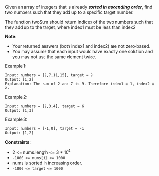 Given an array of integers that is already ***sorted in ascending order***, find two numbers such that they add up to a specific target number.

The function twoSum should return indices of the two numbers such that they add up to the target, where index1 must be less than index2.

**Note**:
* Your returned answers (both index1 and index2) are not zero-based.
* You may assume that each input would have exactly one solution and you may not use the same element twice.

Example 1:
```
Input: numbers = [2,7,11,15], target = 9
Output: [1,2]
Explanation: The sum of 2 and 7 is 9. Therefore index1 = 1, index2 = 2.
```

Example 2:
```
Input: numbers = [2,3,4], target = 6
Output: [1,3]
```

Example 3:
```
Input: numbers = [-1,0], target = -1
Output: [1,2]
```

**Constraints**:
* 2 <= nums.length <= 3 * 10<sup>4</sup>
* `-1000 <= nums[i] <= 1000`
* nums is sorted in increasing order.
* `-1000 <= target <= 1000`
